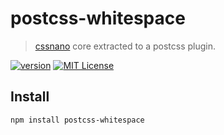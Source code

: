 # postcss-whitespace 

> [cssnano](http://cssnano.co/) core extracted to a postcss plugin.

[![version](https://img.shields.io/npm/v/postcss-whitespace.svg?style=flat-square)](http://npm.im/postcss-whitespace)
[![MIT License](https://img.shields.io/npm/l/postcss-whitespace.svg?style=flat-square)](http://opensource.org/licenses/MIT)

## Install
```
npm install postcss-whitespace
```